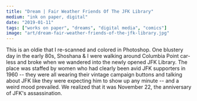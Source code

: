 ```yaml
---
title: "Dream | Fair Weather Friends Of The JFK Library"
medium: "ink on paper, digital"
date: "2019-01-11"
tags: ["works on paper", "dreams", "digital media", "comics"]
image: "art/dream-fair-weather-friends-of-the-jfk-library.jpg"
---
```

This is an oldie that I re-scanned and colored in Photoshop. One blustery day in the early 80s, Shoshana & I were walking around Columbia Point car-less and broke when we wandered into the newly opened JFK Library. The place was staffed by women who had clearly been avid JFK supporters in 1960 -- they were all wearing their vintage campaign buttons and talking about JFK like they were expecting him to show up any minute -- and a weird mood prevailed. We realized that it was November 22, the anniversary of JFK's assassination.